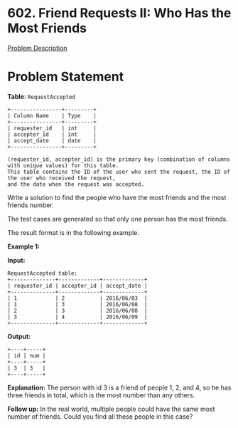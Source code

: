 # 602. Friend Requests II: Who Has the Most Friends

[Problem Description](https://leetcode.com/problems/friend-requests-ii-who-has-the-most-friends/description/)

# Problem Statement

**Table**: `RequestAccepted`
```plaintext
+----------------+---------+
| Column Name    | Type    |
+----------------+---------+
| requester_id   | int     |
| accepter_id    | int     |
| accept_date    | date    |
+----------------+---------+

(requester_id, accepter_id) is the primary key (combination of columns with unique values) for this table.
This table contains the ID of the user who sent the request, the ID of the user who received the request,
and the date when the request was accepted.
 ```

Write a solution to find the people who have the most friends and the most friends number.

The test cases are generated so that only one person has the most friends.

The result format is in the following example.

 

**Example 1:**

**Input:**
``` plaintext
RequestAccepted table:
+--------------+-------------+-------------+
| requester_id | accepter_id | accept_date |
+--------------+-------------+-------------+
| 1            | 2           | 2016/06/03  |
| 1            | 3           | 2016/06/08  |
| 2            | 3           | 2016/06/08  |
| 3            | 4           | 2016/06/09  |
+--------------+-------------+-------------+
```
**Output:**
```plaintext
+----+-----+
| id | num |
+----+-----+
| 3  | 3   |
+----+-----+
```
**Explanation:** 
The person with id 3 is a friend of people 1, 2, and 4, so he has three friends in total, which is the most number than any others.
 

**Follow up:** In the real world, multiple people could have the same most number of friends. Could you find all these people in this case?
